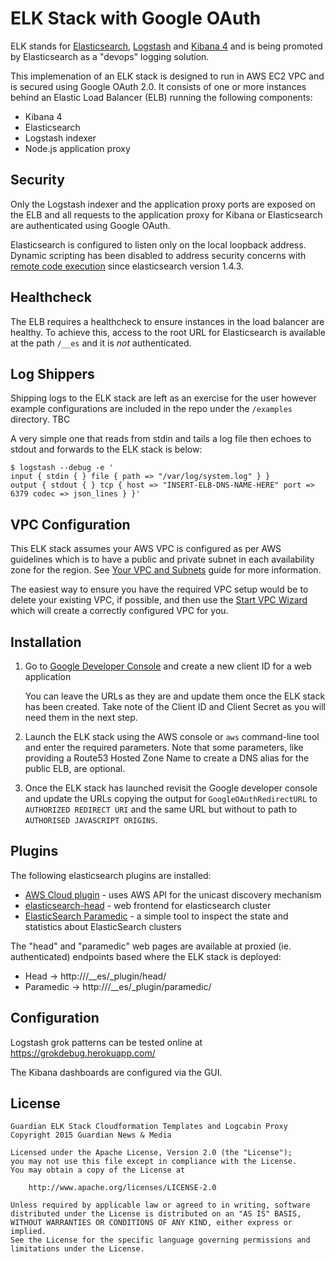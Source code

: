 ELK Stack with Google OAuth
===========================

ELK stands for [Elasticsearch][1], [Logstash][2] and [Kibana 4][3] and is being promoted by Elasticsearch as a "devops" logging solution.

This implemenation of an ELK stack is designed to run in AWS EC2 VPC and is secured using Google OAuth 2.0. It consists of one or more instances behind an Elastic Load Balancer (ELB) running the following components:

* Kibana 4
* Elasticsearch
* Logstash indexer
* Node.js application proxy

Security
--------

Only the Logstash indexer and the application proxy ports are exposed on the ELB and all requests to the application proxy for Kibana or Elasticsearch are authenticated using Google OAuth.

Elasticsearch is configured to listen only on the local loopback address. Dynamic scripting has been disabled to address security concerns with [remote code execution][4] since elasticsearch version 1.4.3.

Healthcheck
-----------

The ELB requires a healthcheck to ensure instances in the load balancer are healthy. To achieve this, access to the root URL for Elasticsearch is available at the path `/__es` and it is *not* authenticated.

Log Shippers
------------

Shipping logs to the ELK stack are left as an exercise for the user however example configurations are included in the repo under the `/examples` directory. TBC

A very simple one that reads from stdin and tails a log file then echoes to stdout and forwards to the ELK stack is below:

```
$ logstash --debug -e '
input { stdin { } file { path => "/var/log/system.log" } }
output { stdout { } tcp { host => "INSERT-ELB-DNS-NAME-HERE" port => 6379 codec => json_lines } }'
```

VPC Configuration
-----------------

This ELK stack assumes your AWS VPC is configured as per AWS guidelines which is to have a public and private subnet in each availability zone for the region. See [Your VPC and Subnets][6] guide for more information.

The easiest way to ensure you have the required VPC setup would be to delete your existing VPC, if possible, and then use the [Start VPC Wizard][7] which will create a correctly configured VPC for you.

Installation
------------

1. Go to [Google Developer Console][5] and create a new client ID for a web application

   You can leave the URLs as they are and update them once the ELK stack has been created. Take note of the Client ID and Client Secret as you will need them in the next step.

2. Launch the ELK stack using the AWS console or `aws` command-line tool and enter the required parameters. Note that some parameters, like providing a Route53 Hosted Zone Name to create a DNS alias for the public ELB, are optional.

3. Once the ELK stack has launched revisit the Google developer console and update the URLs copying the output for `GoogleOAuthRedirectURL` to `AUTHORIZED REDIRECT URI` and the same URL but without to path to `AUTHORISED JAVASCRIPT ORIGINS`.

Plugins
-------

The following elasticsearch plugins are installed:

  * [AWS Cloud plugin][8] - uses AWS API for the unicast discovery mechanism
  * [elasticsearch-head][9] - web frontend for elasticsearch cluster
  * [ElasticSearch Paramedic][10] - a simple tool to inspect the state and statistics about ElasticSearch clusters

The "head" and "paramedic" web pages are available at proxied (ie. authenticated) endpoints based where the ELK stack is deployed:

  * Head      -> http://<ELB>/__es/_plugin/head/
  * Paramedic -> http://<ELB>/__es/_plugin/paramedic/

Configuration
-------------

Logstash grok patterns can be tested online at https://grokdebug.herokuapp.com/

The Kibana dashboards are configured via the GUI.

License
-------

    Guardian ELK Stack Cloudformation Templates and Logcabin Proxy
    Copyright 2015 Guardian News & Media

    Licensed under the Apache License, Version 2.0 (the "License");
    you may not use this file except in compliance with the License.
    You may obtain a copy of the License at

        http://www.apache.org/licenses/LICENSE-2.0

    Unless required by applicable law or agreed to in writing, software
    distributed under the License is distributed on an "AS IS" BASIS,
    WITHOUT WARRANTIES OR CONDITIONS OF ANY KIND, either express or implied.
    See the License for the specific language governing permissions and
    limitations under the License.

[1]: <https://www.elastic.co/> "Elasticsearch"
[2]: <https://www.elastic.co/products/logstash> "Logstash"
[3]: <https://www.elastic.co/products/kibana> "Kibana"
[4]: <http://www.elasticsearch.org/guide/en/elasticsearch/reference/current/modules-scripting.html> "ES Scripting"
[5]: <https://console.developers.google.com> "Google Developer Console"
[6]: <http://docs.aws.amazon.com/AmazonVPC/latest/UserGuide/VPC_Subnets.html> "AWS: Your VPC and Subnets"
[7]: <https://console.aws.amazon.com/vpc/>
[8]: <https://github.com/elastic/elasticsearch-cloud-aws>
[9]: <http://mobz.github.io/elasticsearch-head/>
[10]: <https://github.com/karmi/elasticsearch-paramedic>
